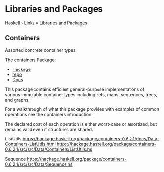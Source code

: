 # Libraries and Packages

Haskell › Links » Libraries and Packages


## Containers

Assorted concrete container types

The containers Package:
- [Hackage](https://hackage.haskell.org/package/containers)
- [repo](https://github.com/haskell/containers)
- [Docs](https://haskell-containers.readthedocs.io)

This package contains efficient general-purpose implementations of various immutable container types including sets, maps, sequences, trees, and graphs.

For a walkthrough of what this package provides with examples of common operations see the containers introduction.

The declared cost of each operation is either worst-case or amortized, but remains valid even if structures are shared.

ListUtils
https://hackage.haskell.org/package/containers-0.6.2.1/docs/Data-Containers-ListUtils.html
https://hackage.haskell.org/package/containers-0.6.2.1/src/src/Data/Containers/ListUtils.hs

Sequence
https://hackage.haskell.org/package/containers-0.6.2.1/src/src/Data/Sequence.hs
